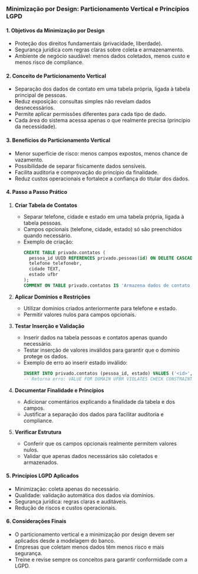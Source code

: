 ### Minimização por Design: Particionamento Vertical e Princípios LGPD

#### 1. Objetivos da Minimização por Design

- Proteção dos direitos fundamentais (privacidade, liberdade).
- Segurança jurídica com regras claras sobre coleta e armazenamento.
- Ambiente de negócio saudável: menos dados coletados, menos custo e menos risco de compliance.

#### 2. Conceito de Particionamento Vertical

- Separação dos dados de contato em uma tabela própria, ligada à tabela principal de pessoas.
- Reduz exposição: consultas simples não revelam dados desnecessários.
- Permite aplicar permissões diferentes para cada tipo de dado.
- Cada área do sistema acessa apenas o que realmente precisa (princípio da necessidade).

#### 3. Benefícios do Particionamento Vertical

- Menor superfície de risco: menos campos expostos, menos chance de vazamento.
- Possibilidade de separar fisicamente dados sensíveis.
- Facilita auditoria e comprovação do princípio da finalidade.
- Reduz custos operacionais e fortalece a confiança do titular dos dados.

#### 4. Passo a Passo Prático

1. **Criar Tabela de Contatos**

   - Separar telefone, cidade e estado em uma tabela própria, ligada à tabela pessoas.
   - Campos opcionais (telefone, cidade, estado) só são preenchidos quando necessário.
   - Exemplo de criação:
     ```sql
     CREATE TABLE privado.contatos (
       pessoa_id UUID REFERENCES privado.pessoas(id) ON DELETE CASCADE,
       telefone telefonebr,
       cidade TEXT,
       estado ufbr
     );
     COMMENT ON TABLE privado.contatos IS 'Armazena dados de contato estritamente necessários ao processo, conforme minimização por design.';
     ```

2. **Aplicar Domínios e Restrições**

   - Utilizar domínios criados anteriormente para telefone e estado.
   - Permitir valores nulos para campos opcionais.

3. **Testar Inserção e Validação**

   - Inserir dados na tabela pessoas e contatos apenas quando necessário.
   - Testar inserção de valores inválidos para garantir que o domínio protege os dados.
   - Exemplo de erro ao inserir estado inválido:
     ```sql
     INSERT INTO privado.contatos (pessoa_id, estado) VALUES ('<id>', 'XX');
     -- Retorna erro: VALUE FOR DOMAIN UFBR VIOLATES CHECK CONSTRAINT
     ```

4. **Documentar Finalidade e Princípios**

   - Adicionar comentários explicando a finalidade da tabela e dos campos.
   - Justificar a separação dos dados para facilitar auditoria e compliance.

5. **Verificar Estrutura**
   - Conferir que os campos opcionais realmente permitem valores nulos.
   - Validar que apenas dados necessários são coletados e armazenados.

#### 5. Princípios LGPD Aplicados

- Minimização: coleta apenas do necessário.
- Qualidade: validação automática dos dados via domínios.
- Segurança jurídica: regras claras e auditáveis.
- Redução de riscos e custos operacionais.

#### 6. Considerações Finais

- O particionamento vertical e a minimização por design devem ser aplicados desde a modelagem do banco.
- Empresas que coletam menos dados têm menos risco e mais segurança.
- Treine e revise sempre os conceitos para garantir conformidade com a LGPD.
